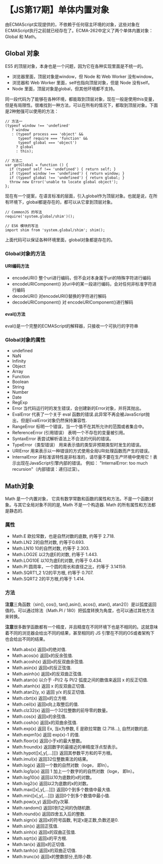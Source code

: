 # 【JS第17期】单体内置对象

由ECMAScript实现提供的，不依赖于任何宿主环境的对象，这些对象在ECMAScript执行之前就已经存在了。ECMA-262中定义了两个单体内置对象：Global 和 Math。

## Global 对象

ES5 的顶层对象，本身也是一个问题，因为它在各种实现里面是不统一的。

- 浏览器里面，顶层对象是window，但 Node 和 Web Worker 没有window。
- 浏览器和 Web Worker 里面，self也指向顶层对象，但是 Node 没有self。
- Node 里面，顶层对象是global，但其他环境都不支持。

同一段代码为了能够在各种环境，都能取到顶层对象，现在一般是使用this变量，但是有局限性。很难找到一种方法，可以在所有的情况下，都取到顶层对象。下面是2种勉强可以使用的方法：

```
// 方法一
(typeof window !== 'undefined'
   ? window
   : (typeof process === 'object' &&
      typeof require === 'function' &&
      typeof global === 'object')
     ? global
     : this);

// 方法二
var getGlobal = function () {
  if (typeof self !== 'undefined') { return self; }
  if (typeof window !== 'undefined') { return window; }
  if (typeof global !== 'undefined') { return global; }
  throw new Error('unable to locate global object');
};
```

现在有一个提案，在语言标准的层面，引入global作为顶层对象。也就是说，在所有环境下，global都是存在的，都可以从它拿到顶层对象。

```
// CommonJS 的写法
require('system.global/shim')();

// ES6 模块的写法
import shim from 'system.global/shim'; shim();
```
上面代码可以保证各种环境里面，global对象都是存在的。

### Global对象的方法
#### URI编码方法
- encodeURI() 整个uri进行编码，但不会对本身属于uri的特殊字符进行编码
- encodeURIComponent() 对uri中的某一段进行编码，会对任何非标准字符进行编码
- decodeURI() 对encodeURI()替换的字符进行解码
- decodeURIComponent() 对 encodeURIComponent()进行解码
#### eval()方法
eval()是一个完整的ECMAScript的解释器，只接收一个可执行的字符串
### Global对象的属性
- undefined
- NaN
- Infinity
- Object
- Array
- Function
- Boolean
- String
- Number
- Date
- RegExp
- Error 当代码运行时的发生错误，会创建新的Error对象，并将其抛出。
- EvalError 代表了一个关于 eval 函数的错误.此异常不再会被JavaScript抛出，但是EvalError对象仍然保持兼容性.
- RangeError 标明一个错误，当一个值不在其所允许的范围或者集合中。
- ReferenceError (引用错误） 表明一个不存在的变量被引用。
- SyntaxError 表尝试解析语法上不合法的代码的错误。
- TypeError（类型错误） 用来表示值的类型非预期类型时发生的错误。
- URIError 用来表示以一种错误的方式使用全局URI处理函数而产生的错误。
- InternalError 非标准该特性是非标准的，请尽量不要在生产环境中使用它！表示出现在JavaScript引擎内部的错误。 例如： "InternalError: too much recursion"（内部错误：递归过深）。
## Math对象

Math 是一个内置对象， 它具有数学常数和函数的属性和方法。不是一个函数对象。与其它全局对象不同的是, Math 不是一个构造器.  Math 的所有属性和方法都是静态的.

### 属性
- Math.E 欧拉常数，也是自然对数的底数, 约等于 2.718.
- Math.LN2 2的自然对数, 约等于0.693.
- Math.LN10 10的自然对数, 约等于 2.303.
- Math.LOG2E 以2为底E的对数, 约等于 1.443.
- Math.LOG10E 以10为底E的对数, 约等于 0.434.
- Math.PI 圆周率，一个圆的周长和直径之比，约等于 3.14159.
- Math.SQRT1_2 1/2的平方根, 约等于 0.707.
- Math.SQRT2 2的平方根,约等于 1.414.

### 方法
**注意**三角函数（sin(), cos(), tan(),asin(), acos(), atan(), atan2()）是以弧度返回值的。可以通过除法（Math.PI / 180）把弧度转换为角度，也可以通过其他方法来转换。

**注意**很多数学函数都有一个精度，并且精度在不同环境下也是不相同的。这就意味着不同的浏览器会给出不同的结果，甚至相同的 JS 引擎在不同的OS或者架构下也会给出不同的结果。

- Math.abs(x) 返回x的绝对值.
- Math.acos(x) 返回x的反余弦值.
- Math.acosh(x) 返回x的反双曲余弦值.
- Math.asin(x) 返回x的反正弦值.
- Math.asinh(x) 返回x的反双曲正弦值.
- Math.atan(x) 以介于 -PI/2 与 PI/2 弧度之间的数值来返回 x 的反正切值.
- Math.atanh(x)  返回 x 的反双曲正切值.
- Math.atan2(y, x) 返回 y/x 的反正切值.
- Math.cbrt(x) 返回x的立方根.
- Math.ceil(x) 返回x向上取整后的值.
- Math.clz32(x) 返回一个32位整数的前导零的数量。
- Math.cos(x) 返回x的余弦值.
- Math.cosh(x) 返回x的双曲余弦值.
- Math.exp(x) 返回 Ex, 当x为参数,  E 是欧拉常数 (2.718...), 自然对数的底.
- Math.expm1(x) 返回 exp(x)-1 的值.
- Math.floor(x) 返回小于x的最大整数。
- Math.fround(x) 返回数字的最接近的单精度浮点型表示。
- Math.hypot([x[,y[,…]]]) 返回其参数平方和的平方根。
- Math.imul(x) 返回32位整数乘法的结果。
- Math.log(x) 返回一个数的自然对数（loge， 即ln）。
- Math.log1p(x) 返回 1 加上一个数字的的自然对数（loge， 即ln）。
- Math.log10(x) 返回以10为底数的x的对数。
- Math.log2(x) 返回以2为底数的x的对数。
- Math.max([x[,y[,…]]]) 返回0个到多个数值中最大值.
- Math.min([x[,y[,…]]]) 返回0个到多个数值中最小值.
- Math.pow(x,y) 返回x的y次幂.
- Math.random() 返回0到1之间的伪随机数.
- Math.round(x) 返回四舍五入后的整数.
- Math.sign(x) 返回x的符号函数, 判定x是正数,负数还是0.
- Math.sin(x) 返回正弦值.
- Math.sinh(x) 返回x的双曲正弦值.
- Math.sqrt(x) 返回x的平方根.
- Math.tan(x) 返回x的正切值.
- Math.tanh(x) 返回x的双曲正切值.
- Math.trunc(x) 返回x的整数部分,去除小数.
